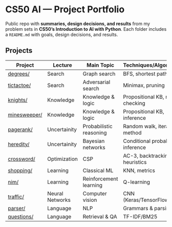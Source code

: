 # CS50 AI — Project Portfolio

Public repo with **summaries, design decisions, and results** from my problem sets in **CS50’s Introduction to AI with Python**.
Each folder includes a `README.md` with goals, design decisions, and results.

## Projects
| Project | Lecture | Main Topic | Techniques/Algorithms |
|---|---|---|---|
| [degrees/](./degrees) | Search | Graph search | BFS, shortest path |
| [tictactoe/](./tictactoe) | Search | Adversarial search | Minimax, pruning |
| [knights/](./knights) | Knowledge | Knowledge & logic | Propositional KB, model checking |
| [minesweeper/](./minesweeper) | Knowledge | Knowledge & logic | Propositional KB, inference |
| [pagerank/](./pagerank) | Uncertainity | Probabilistic reasoning | Random walk, iterative method |
| [heredity/](./heredity) | Uncertainity | Bayesian networks | Conditional probability, inference |
| [crossword/](./crossword) | Optimization | CSP | AC-3, backtracking, heuristics |
| [shopping/](./shopping) | Learning | Classical ML | KNN, metrics |
| [nim/](./nim) | Learning | Reinforcement learning | Q-learning |
| [traffic/](./traffic) | Neural Networks | Computer vision | CNN (Keras/TensorFlow) |
| [parser/](./parser) | Language | NLP | Grammars & parsing |
| [questions/](./questions) | Language | Retrieval & QA | TF-IDF/BM25 |
